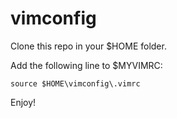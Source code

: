 # vimconfig

Clone this repo in your $HOME folder.

Add the following line to $MYVIMRC:

    source $HOME\vimconfig\.vimrc

Enjoy!
